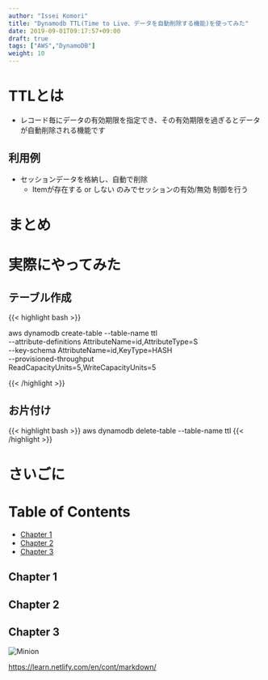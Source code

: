 ```yaml
---
author: "Issei Komori"
title: "Dynamodb TTL(Time to Live、データを自動削除する機能)を使ってみた"
date: 2019-09-01T09:17:57+09:00
draft: true
tags: ["AWS","DynamoDB"]
weight: 10
---
```


# TTLとは
- レコード毎にデータの有効期限を指定でき、その有効期限を過ぎるとデータが自動削除される機能です
## 利用例
- セッションデータを格納し、自動で削除
  - Itemが存在する or しない のみでセッションの有効/無効 制御を行う


# まとめ

# 実際にやってみた
## テーブル作成

{{< highlight bash >}}

aws dynamodb create-table --table-name ttl \
--attribute-definitions AttributeName=id,AttributeType=S \
--key-schema AttributeName=id,KeyType=HASH \
--provisioned-throughput \
ReadCapacityUnits=5,WriteCapacityUnits=5

{{< /highlight >}}




## お片付け

{{< highlight bash >}}
aws dynamodb delete-table --table-name ttl
{{< /highlight >}}

# さいごに


# Table of Contents
  * [Chapter 1](#chapter-1)
  * [Chapter 2](#chapter-2)
  * [Chapter 3](#chapter-3)

## Chapter 1 <a id="chapter-1"></a>

## Chapter 2 <a id="chapter-2"></a>

## Chapter 3 <a id="chapter-3"></a>

![Minion](https://octodex.github.com/images/minion.png)

https://learn.netlify.com/en/cont/markdown/
